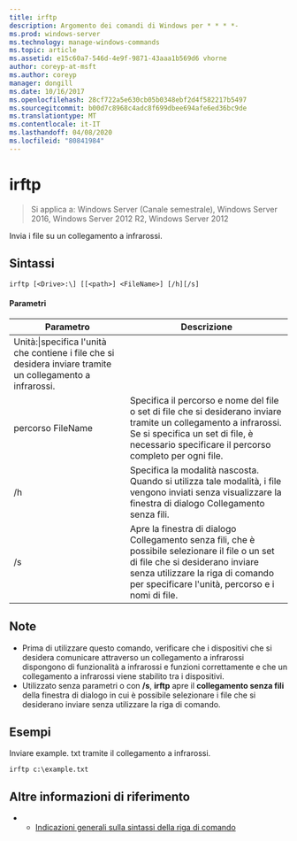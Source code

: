 ```yaml
---
title: irftp
description: Argomento dei comandi di Windows per * * * *-
ms.prod: windows-server
ms.technology: manage-windows-commands
ms.topic: article
ms.assetid: e15c60a7-546d-4e9f-9871-43aaa1b569d6 vhorne
author: coreyp-at-msft
ms.author: coreyp
manager: dongill
ms.date: 10/16/2017
ms.openlocfilehash: 28cf722a5e630cb05b0348ebf2d4f582217b5497
ms.sourcegitcommit: b00d7c8968c4adc8f699dbee694afe6ed36bc9de
ms.translationtype: MT
ms.contentlocale: it-IT
ms.lasthandoff: 04/08/2020
ms.locfileid: "80841984"
---
```

# <a name="irftp"></a>irftp

>Si applica a: Windows Server (Canale semestrale), Windows Server 2016, Windows Server 2012 R2, Windows Server 2012

Invia i file su un collegamento a infrarossi.    
## <a name="syntax"></a>Sintassi  
```  
irftp [<Drive>:\] [[<path>] <FileName>] [/h][/s]  
```  

#### <a name="parameters"></a>Parametri  
|Parametro|Descrizione|  
|-------|--------|  
|Unità:\|specifica l'unità che contiene i file che si desidera inviare tramite un collegamento a infrarossi.|  
|percorso FileName|Specifica il percorso e nome del file o set di file che si desiderano inviare tramite un collegamento a infrarossi. Se si specifica un set di file, è necessario specificare il percorso completo per ogni file.|  
|/h|Specifica la modalità nascosta. Quando si utilizza tale modalità, i file vengono inviati senza visualizzare la finestra di dialogo Collegamento senza fili.|  
|/s|Apre la finestra di dialogo Collegamento senza fili, che è possibile selezionare il file o un set di file che si desiderano inviare senza utilizzare la riga di comando per specificare l'unità, percorso e i nomi di file.|  

## <a name="remarks"></a>Note  
-   Prima di utilizzare questo comando, verificare che i dispositivi che si desidera comunicare attraverso un collegamento a infrarossi dispongono di funzionalità a infrarossi e funzioni correttamente e che un collegamento a infrarossi viene stabilito tra i dispositivi.  
-   Utilizzato senza parametri o con **/s**, **irftp** apre il **collegamento senza fili** della finestra di dialogo in cui è possibile selezionare i file che si desiderano inviare senza utilizzare la riga di comando.  

## <a name="examples"></a><a name=BKMK_Examples></a>Esempi  
Inviare example. txt tramite il collegamento a infrarossi.  
```  
irftp c:\example.txt  
```  

## <a name="additional-references"></a>Altre informazioni di riferimento  
-   - [Indicazioni generali sulla sintassi della riga di comando](command-line-syntax-key.md)  
